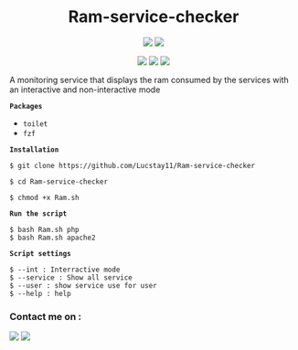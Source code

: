 <h1 align="center">Ram-service-checker</h1>
<p align="center">
  <img src="https://img.shields.io/badge/Monitoring-info-red?style=for-the-badge">
  <img src="https://img.shields.io/badge/Linux-Service-yellow?style=for-the-badge">
 </p>
 <p align="center">
  <img src="https://img.shields.io/badge/Author-Lucstay11-cyan?style=flat-square">
  <img src="https://img.shields.io/badge/Open%20Source-Yes-cyan?style=flat-square">
  <img src="https://img.shields.io/badge/Written%20In-Bash-cyan?style=flat-square">
</p>

A monitoring service that displays the ram consumed by the services with an interactive and non-interactive mode


**`Packages`**
  
  - `toilet`
  - `fzf`

**`Installation`**

```
$ git clone https://github.com/Lucstay11/Ram-service-checker
```
```
$ cd Ram-service-checker
```
```
$ chmod +x Ram.sh
```
**`Run the script`**
```
$ bash Ram.sh php
$ bash Ram.sh apache2
```
**`Script settings`**
```
$ --int : Interractive mode
$ --service : Show all service
$ --user : show service use for user
$ --help : help
```

### Contact me on :
<p align="left">
  <a href="https://github.com/Lucstay11" target="_blank"><img src="https://img.shields.io/badge/Github-Lucstay11-green?style=for-the-badge&logo=github"></a>
<a href="https://discord.gg/ZGfGVmaC" target="_blank"><img src="https://img.shields.io/badge/Discord-Lucstay11-mallow?style=for-the-badge&logo=discord"></a>
</p>
